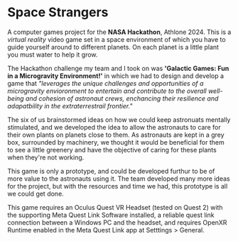 # Space Strangers

A computer games project for the **NASA Hackathon**, Athlone 2024. This is a _virtual reality_ video game set in a space environment of which you have to guide yourself around to different planets. On each planet is a little plant you must water to help it grow.

The Hackathon challenge my team and I took on was **'Galactic Games: Fun in a Microgravity Environment!'** in which we had to design and develop a game that _"leverages the unique challenges and opportunities of a microgravity envioronment to entertain and contribute to the overall well-being and cohesion of astronaut crews, enchancing their resilience and adapatbility in the extraterrestrail frontier."_

The six of us brainstormed ideas on how we could keep astronuats mentally stimulated, and we developed the idea to allow the astronauts to care for their own plants on planets close to them. As astronauts are kept in a grey box, surrounded by machinery, we thought it would be beneficial for them to see a little greenery and have the objective of caring for these plants when they're not working.

This game is only a prototype, and could be developed furthur to be of more value to the astronauts using it. The team developed many more ideas for the project, but with the resources and time we had, this prototype is all we could get done.

This game requires an Oculus Quest VR Headset (tested on Quest 2) with the supporting Meta Quest Link Software installed, a reliable quest link connection between a Windows PC and the headset, and requires OpenXR Runtime enabled in the Meta Quest Link app at Setttings > General. 